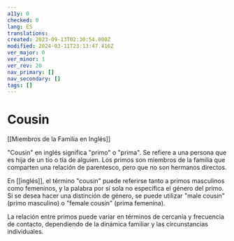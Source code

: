 ```yaml
---
a11y: 0
checked: 0
lang: ES
translations: 
created: 2023-09-13T02:30:54.000Z
modified: 2024-03-11T23:13:47.416Z
ver_major: 0
ver_minor: 1
ver_rev: 20
nav_primary: []
nav_secondary: []
tags: []
---
```

# Cousin

[[Miembros de la Familia en Inglés]]
  
"Cousin" en inglés significa "primo" o "prima". Se refiere a una persona que es hija de un tío o tía de alguien. Los primos son miembros de la familia que comparten una relación de parentesco, pero que no son hermanos directos.

En [[inglés]], el término "cousin" puede referirse tanto a primos masculinos como femeninos, y la palabra por sí sola no especifica el género del primo. Si se desea hacer una distinción de género, se puede utilizar "male cousin" (primo masculino) o "female cousin" (prima femenina).

La relación entre primos puede variar en términos de cercanía y frecuencia de contacto, dependiendo de la dinámica familiar y las circunstancias individuales.